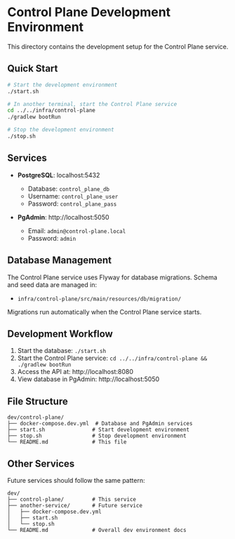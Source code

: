 # Control Plane Development Environment

This directory contains the development setup for the Control Plane service.

## Quick Start

```bash
# Start the development environment
./start.sh

# In another terminal, start the Control Plane service
cd ../../infra/control-plane
./gradlew bootRun

# Stop the development environment
./stop.sh
```

## Services

- **PostgreSQL**: localhost:5432
  - Database: `control_plane_db`
  - Username: `control_plane_user`
  - Password: `control_plane_pass`

- **PgAdmin**: http://localhost:5050
  - Email: `admin@control-plane.local`
  - Password: `admin`

## Database Management

The Control Plane service uses Flyway for database migrations. Schema and seed data are managed in:
- `infra/control-plane/src/main/resources/db/migration/`

Migrations run automatically when the Control Plane service starts.

## Development Workflow

1. Start the database: `./start.sh`
2. Start the Control Plane service: `cd ../../infra/control-plane && ./gradlew bootRun`
3. Access the API at: http://localhost:8080
4. View database in PgAdmin: http://localhost:5050

## File Structure

```
dev/control-plane/
├── docker-compose.dev.yml  # Database and PgAdmin services
├── start.sh               # Start development environment
├── stop.sh                # Stop development environment
└── README.md              # This file
```

## Other Services

Future services should follow the same pattern:
```
dev/
├── control-plane/         # This service
├── another-service/       # Future service
│   ├── docker-compose.dev.yml
│   ├── start.sh
│   └── stop.sh
└── README.md              # Overall dev environment docs
```
